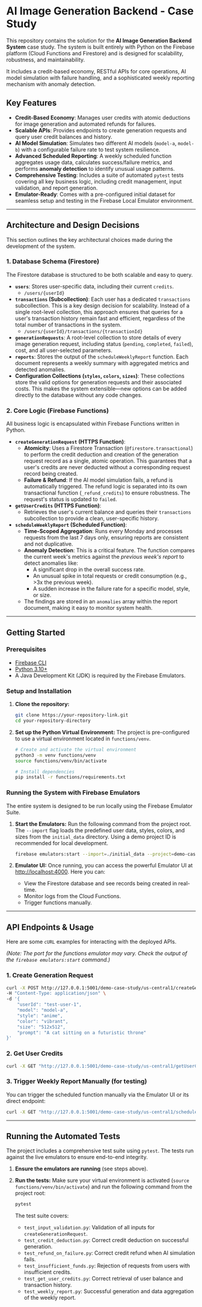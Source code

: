 # AI Image Generation Backend - Case Study

This repository contains the solution for the **AI Image Generation Backend System** case study. The system is built entirely with Python on the Firebase platform (Cloud Functions and Firestore) and is designed for scalability, robustness, and maintainability.

It includes a credit-based economy, RESTful APIs for core operations, AI model simulation with failure handling, and a sophisticated weekly reporting mechanism with anomaly detection.

## Key Features

-   **Credit-Based Economy**: Manages user credits with atomic deductions for image generation and automated refunds for failures.
-   **Scalable APIs**: Provides endpoints to create generation requests and query user credit balances and history.
-   **AI Model Simulation**: Simulates two different AI models (`model-a`, `model-b`) with a configurable failure rate to test system resilience.
-   **Advanced Scheduled Reporting**: A weekly scheduled function aggregates usage data, calculates success/failure metrics, and performs **anomaly detection** to identify unusual usage patterns.
-   **Comprehensive Testing**: Includes a suite of automated `pytest` tests covering all key business logic, including credit management, input validation, and report generation.
-   **Emulator-Ready**: Comes with a pre-configured initial dataset for seamless setup and testing in the Firebase Local Emulator environment.

---

## Architecture and Design Decisions

This section outlines the key architectural choices made during the development of the system.

### 1. Database Schema (Firestore)

The Firestore database is structured to be both scalable and easy to query.

-   **`users`**: Stores user-specific data, including their current `credits`.
    -   `/users/{userId}`
-   **`transactions` (Subcollection)**: Each user has a dedicated `transactions` subcollection. This is a key design decision for scalability. Instead of a single root-level collection, this approach ensures that queries for a user's transaction history remain fast and efficient, regardless of the total number of transactions in the system.
    -   `/users/{userId}/transactions/{transactionId}`
-   **`generationRequests`**: A root-level collection to store details of every image generation request, including status (`pending`, `completed`, `failed`), cost, and all user-selected parameters.
-   **`reports`**: Stores the output of the `scheduleWeeklyReport` function. Each document represents a weekly summary with aggregated metrics and detected anomalies.
-   **Configuration Collections (`styles`, `colors`, `sizes`)**: These collections store the valid options for generation requests and their associated costs. This makes the system extensible—new options can be added directly to the database without any code changes.

### 2. Core Logic (Firebase Functions)

All business logic is encapsulated within Firebase Functions written in Python.

-   **`createGenerationRequest` (HTTPS Function)**:
    -   **Atomicity**: Uses a Firestore Transaction (`@firestore.transactional`) to perform the credit deduction and creation of the generation request record as a single, atomic operation. This guarantees that a user's credits are never deducted without a corresponding request record being created.
    -   **Failure & Refund**: If the AI model simulation fails, a refund is automatically triggered. The refund logic is separated into its own transactional function (`_refund_credits`) to ensure robustness. The request's status is updated to `failed`.
-   **`getUserCredits` (HTTPS Function)**:
    -   Retrieves the user's current balance and queries their `transactions` subcollection to provide a clean, user-specific history.
-   **`scheduleWeeklyReport` (Scheduled Function)**:
    -   **Time-Scoped Aggregation**: Runs every Monday and processes requests from the last 7 days only, ensuring reports are consistent and not duplicative.
    -   **Anomaly Detection**: This is a critical feature. The function compares the current week's metrics against the *previous week's report* to detect anomalies like:
        -   A significant drop in the overall success rate.
        -   An unusual spike in total requests or credit consumption (e.g., >3x the previous week).
        -   A sudden increase in the failure rate for a specific model, style, or size.
    -   The findings are stored in an `anomalies` array within the report document, making it easy to monitor system health.

---

## Getting Started

### Prerequisites

-   [Firebase CLI](https://firebase.google.com/docs/cli#install)
-   [Python 3.10+](https://www.python.org/downloads/)
-   A Java Development Kit (JDK) is required by the Firebase Emulators.

### Setup and Installation

1.  **Clone the repository:**
    ```bash
    git clone https://your-repository-link.git
    cd your-repository-directory
    ```

2.  **Set up the Python Virtual Environment:**
    The project is pre-configured to use a virtual environment located in `functions/venv`.
    ```bash
    # Create and activate the virtual environment
    python3 -m venv functions/venv
    source functions/venv/bin/activate

    # Install dependencies
    pip install -r functions/requirements.txt
    ```

### Running the System with Firebase Emulators

The entire system is designed to be run locally using the Firebase Emulator Suite.

1.  **Start the Emulators:**
    Run the following command from the project root. The `--import` flag loads the predefined user data, styles, colors, and sizes from the `initial_data` directory. Using a demo project ID is recommended for local development.

    ```bash
    firebase emulators:start --import=./initial_data --project=demo-case-study
    ```

2.  **Emulator UI:**
    Once running, you can access the powerful Emulator UI at [http://localhost:4000](http://localhost:4000). Here you can:
    -   View the Firestore database and see records being created in real-time.
    -   Monitor logs from the Cloud Functions.
    -   Trigger functions manually.

---

## API Endpoints & Usage

Here are some `cURL` examples for interacting with the deployed APIs.

*(Note: The port for the functions emulator may vary. Check the output of the `firebase emulators:start` command.)*

### 1. Create Generation Request

```bash
curl -X POST http://127.0.0.1:5001/demo-case-study/us-central1/createGenerationRequest \
-H "Content-Type: application/json" \
-d '{
    "userId": "test-user-1",
    "model": "model-a",
    "style": "anime",
    "color": "vibrant",
    "size": "512x512",
    "prompt": "A cat sitting on a futuristic throne"
}'
```

### 2. Get User Credits

```bash
curl -X GET "http://127.0.0.1:5001/demo-case-study/us-central1/getUserCredits?userId=test-user-1"
```

### 3. Trigger Weekly Report Manually (for testing)

You can trigger the scheduled function manually via the Emulator UI or its direct endpoint:
```bash
curl -X GET "http://127.0.0.1:5001/demo-case-study/us-central1/scheduleWeeklyReport"
```

---

## Running the Automated Tests

The project includes a comprehensive test suite using `pytest`. The tests run against the live emulators to ensure end-to-end integrity.

1.  **Ensure the emulators are running** (see steps above).

2.  **Run the tests:**
    Make sure your virtual environment is activated (`source functions/venv/bin/activate`) and run the following command from the project root:

    ```bash
    pytest
    ```

    The test suite covers:
    -   `test_input_validation.py`: Validation of all inputs for `createGenerationRequest`.
    -   `test_credit_deduction.py`: Correct credit deduction on successful generation.
    -   `test_refund_on_failure.py`: Correct credit refund when AI simulation fails.
    -   `test_insufficient_funds.py`: Rejection of requests from users with insufficient credits.
    -   `test_get_user_credits.py`: Correct retrieval of user balance and transaction history.
    -   `test_weekly_report.py`: Successful generation and data aggregation of the weekly report.